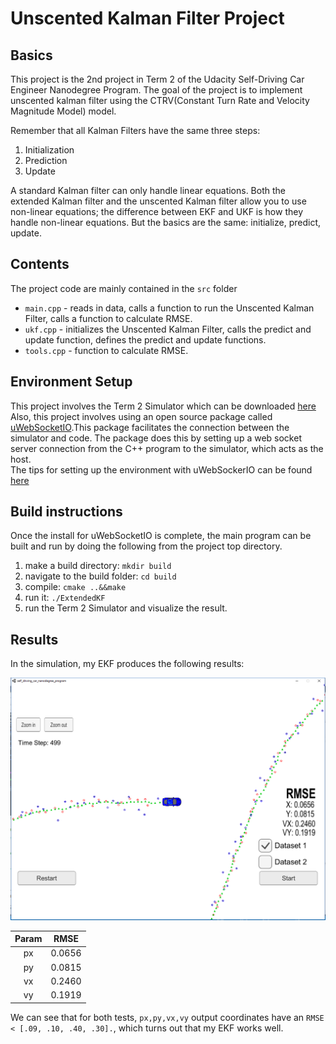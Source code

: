 # Unscented Kalman Filter Project
## Basics
This project is the 2nd project in Term 2 of the Udacity Self-Driving Car Engineer Nanodegree Program. The goal of the project is to implement unscented kalman filter using the CTRV(Constant Turn Rate and Velocity Magnitude Model) model.

Remember that all Kalman Filters have the same three steps:  
1. Initialization  
2. Prediction
3. Update  

A standard Kalman filter can only handle linear equations. Both the extended Kalman filter and the unscented Kalman filter allow you to use non-linear equations; the difference between EKF and UKF is how they handle non-linear equations. But the basics are the same: initialize, predict, update.

## Contents  
The project code are mainly contained in the `src` folder  

  * `main.cpp` - reads in data, calls a function to run the Unscented Kalman Filter, calls a function to calculate RMSE.  
  * `ukf.cpp` - initializes the Unscented Kalman Filter, calls the predict and update function, defines the predict and update functions.  
  * `tools.cpp` - function to calculate RMSE.

## Environment Setup
This project involves the Term 2 Simulator which can be downloaded [here](https://github.com/udacity/self-driving-car-sim/releases)  
Also, this project involves using an open source package called [uWebSocketIO](https://github.com/uNetworking/uWebSockets).This package facilitates the connection between the simulator and code. The package does this by setting up a web socket server connection from the C++ program to the simulator, which acts as the host.  
The tips for setting up the environment with uWebSockerIO can be found [here](https://classroom.udacity.com/nanodegrees/nd013/parts/40f38239-66b6-46ec-ae68-03afd8a601c8/modules/0949fca6-b379-42af-a919-ee50aa304e6a/lessons/f758c44c-5e40-4e01-93b5-1a82aa4e044f/concepts/23d376c7-0195-4276-bdf0-e02f1f3c665d)
## Build instructions
Once the install for uWebSocketIO is complete, the main program can be built and run by doing the following from the project top directory. 

1. make a build directory: `mkdir build`
2. navigate to the build folder: `cd build`
3. compile: `cmake ..&&make`
4. run it: `./ExtendedKF`
5. run the Term 2 Simulator and visualize the result.

## Results
In the simulation, my EKF produces the following results:  

![result](./images/rmse_output.png)

  Param |  RMSE
  :---: | :----:
  px    | 0.0656
  py    | 0.0815
  vx    | 0.2460
  vy    | 0.1919


We can see that for both tests, `px,py,vx,vy` output coordinates have an `RMSE < [.09, .10, .40, .30].`, which turns out that my EKF works well.




